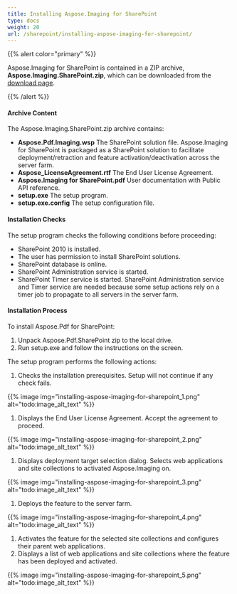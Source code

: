 ```yaml
---
title: Installing Aspose.Imaging for SharePoint
type: docs
weight: 20
url: /sharepoint/installing-aspose-imaging-for-sharepoint/
---
```


{{% alert color="primary" %}} 

Aspose.Imaging for SharePoint is contained in a ZIP archive, **Aspose.Imaging.SharePoint.zip**, which can be downloaded from the [download page](https://downloads.aspose.com/imaging/sharepoint). 

{{% /alert %}} 
#### **Archive Content**
The Aspose.Imaging.SharePoint.zip archive contains:

- **Aspose.Pdf.Imaging.wsp** 
  The SharePoint solution file. Aspose.Imaging for SharePoint is packaged as a SharePoint solution to facilitate deployment/retraction and feature activation/deactivation across the server farm.
- **Aspose_LicenseAgreement.rtf** 
  The End User License Agreement.
- **Aspose.Imaging for SharePoint.pdf** 
  User documentation with Public API reference.
- **setup.exe** 
  The setup program.
- **setup.exe.config** 
  The setup configuration file.
#### **Installation Checks**
The setup program checks the following conditions before proceeding:

- SharePoint 2010 is installed.
- The user has permission to install SharePoint solutions.
- SharePoint database is online.
- SharePoint Administration service is started.
- SharePoint Timer service is started.
  SharePoint Administration service and Timer service are needed because some setup actions rely on a timer job to propagate to all servers in the server farm.
#### **Installation Process**
To install Aspose.Pdf for SharePoint:

1. Unpack Aspose.Pdf.SharePoint zip to the local drive.
1. Run setup.exe and follow the instructions on the screen.

The setup program performs the following actions:

1. Checks the installation prerequisites.
   Setup will not continue if any check fails. 

{{% image img="installing-aspose-imaging-for-sharepoint_1.png" alt="todo:image_alt_text" %}}




1. Displays the End User License Agreement.
   Accept the agreement to proceed. 

{{% image img="installing-aspose-imaging-for-sharepoint_2.png" alt="todo:image_alt_text" %}}




1. Displays deployment target selection dialog.
   Selects web applications and site collections to activated Aspose.Imaging on. 

{{% image img="installing-aspose-imaging-for-sharepoint_3.png" alt="todo:image_alt_text" %}}




1. Deploys the feature to the server farm. 

{{% image img="installing-aspose-imaging-for-sharepoint_4.png" alt="todo:image_alt_text" %}}




1. Activates the feature for the selected site collections and configures their parent web applications.
1. Displays a list of web applications and site collections where the feature has been deployed and activated. 

{{% image img="installing-aspose-imaging-for-sharepoint_5.png" alt="todo:image_alt_text" %}}
